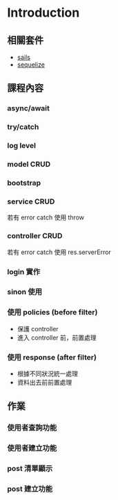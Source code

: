 Introduction
============

相關套件
--------

-	[sails](http://sailsjs.org/)
-	[sequelize](http://docs.sequelizejs.com/en/latest/)

課程內容
--------

### async/await

### try/catch

### log level

### model CRUD

### bootstrap

### service CRUD

若有 error catch 使用 throw

### controller CRUD

若有 error catch 使用 res.serverError

### login 實作

### sinon 使用

### 使用 policies (before filter)

-	保護 controller
-	進入 controller 前，前置處理

### 使用 response (after filter)

-	根據不同狀況統一處理
-	資料出去前前置處理

作業
----

### 使用者查詢功能

### 使用者建立功能

### post 清單顯示

### post 建立功能
